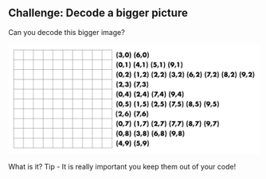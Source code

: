 ## Challenge: Decode a bigger picture

Can you decode this bigger image? 

![a blank grid with the coordinates to decode](images/decode-grid-2.jpg)

What is it? Tip - It is really important you keep them out of your code!